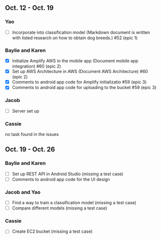 ## Oct. 12 - Oct. 19
### Yao 
- [ ] Incorporate into classification model (Markdown document is written with listed research on how to obtain dog breeds.) #52 (epic 1)

### Baylie and Karen
- [x] Initialize Amplify AWS in the mobile app (Document mobile app integration) #60 (epic 2)
- [x] Set up AWS Architecture in AWS (Document AWS Architecture) #60 (epic 2)
- [x] Comments to android app code for Amplify initializatio #59 (epic 3)
- [x] Comments to android app code for uploading to the bucket #59 (epic 3)

### Jacob
- [ ] Server set up

### Cassie
no task found in the issues

## Oct. 19 - Oct. 26
### Baylie and Karen
- [ ] Set up REST API in Android Studio (missing a test case)
- [ ] Comments to android app code for the UI design

### Jacob and Yao
- [ ] Find a way to train a classification model (missing a test case)
- [ ] Compare different models (missing a test case)

### Cassie
- [ ] Create EC2 bucket (missing a test case)
